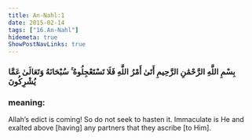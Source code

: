 ```yaml
---
title: An-Nahl:1
date: 2015-02-14
tags: ["16.An-Nahl"]
hidemeta: true 
ShowPostNavLinks: true 
---
```

### بِسْمِ اللَّهِ الرَّحْمَٰنِ الرَّحِيمِ أَتَىٰ أَمْرُ اللَّهِ فَلَا تَسْتَعْجِلُوهُ ۚ سُبْحَانَهُ وَتَعَالَىٰ عَمَّا يُشْرِكُونَ
### meaning: 
Allah’s edict is coming! So do not seek to hasten it. Immaculate is He and exalted above [having] any partners that they ascribe [to Him].
